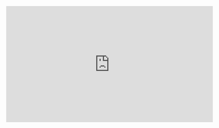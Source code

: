 <iframe width="560" height="315" src="https://www.youtube.com/embed/tFYSZoNwJuc" frameborder="0" allowfullscreen></iframe>